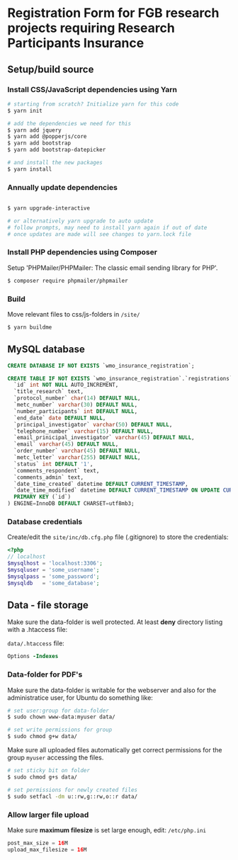 # Registration Form for FGB research projects requiring Research Participants Insurance

## Setup/build source

### Install CSS/JavaScript dependencies using Yarn

```bash
# starting from scratch? Initialize yarn for this code
$ yarn init

# add the dependencies we need for this
$ yarn add jquery
$ yarn add @popperjs/core
$ yarn add bootstrap
$ yarn add bootstrap-datepicker

# and install the new packages
$ yarn install
```

### Annually update dependencies

```bash

$ yarn upgrade-interactive

# or alternatively yarn upgrade to auto update
# follow prompts, may need to install yarn again if out of date
# once updates are made will see changes to yarn.lock file

```

### Install PHP dependencies using Composer

Setup 'PHPMailer/PHPMailer: The classic email sending library for PHP'.

```bash
$ composer require phpmailer/phpmailer
```

### Build

Move relevant files to css/js-folders in `/site/`

```bash
$ yarn buildme
```

## MySQL database

```sql
CREATE DATABASE IF NOT EXISTS `wmo_insurance_registration`;

CREATE TABLE IF NOT EXISTS `wmo_insurance_registration`.`registrations` (
  `id` int NOT NULL AUTO_INCREMENT,
  `title_research` text,
  `protocol_number` char(14) DEFAULT NULL,
  `metc_number` varchar(30) DEFAULT NULL,
  `number_participants` int DEFAULT NULL,
  `end_date` date DEFAULT NULL,
  `principal_investigator` varchar(50) DEFAULT NULL,
  `telephone_number` varchar(15) DEFAULT NULL,
  `email_prinicipal_investigator` varchar(45) DEFAULT NULL,
  `email` varchar(45) DEFAULT NULL,
  `order_number` varchar(45) DEFAULT NULL,
  `metc_letter` varchar(255) DEFAULT NULL,
  `status` int DEFAULT '1',
  `comments_respondent` text,
  `comments_admin` text,
  `date_time_created` datetime DEFAULT CURRENT_TIMESTAMP,
  `date_time_modified` datetime DEFAULT CURRENT_TIMESTAMP ON UPDATE CURRENT_TIMESTAMP,
  PRIMARY KEY (`id`)
) ENGINE=InnoDB DEFAULT CHARSET=utf8mb3;
```

### Database credentials

Create/edit the `site/inc/db.cfg.php` file (.gitignore) to store the credentials:

```php
<?php
// localhost
$mysqlhost = 'localhost:3306';
$mysqluser = 'some_username';
$mysqlpass = 'some_password';
$mysqldb   = 'some_database';
```

## Data - file storage

Make sure the data-folder is well protected. At least **deny** directory listing with a .htaccess file:

`data/.htaccess` file:

```apache
Options -Indexes
```
### Data-folder for PDF's

Make sure the data-folder is writable for the webserver and also for the administratice user, for Ubuntu do something like:

```bash
# set user:group for data-folder
$ sudo chown www-data:myuser data/

# set write permissions for group
$ sudo chmod g+w data/
```
Make sure all uploaded files automatically get correct permissions for the group `myuser` accessing the files.

```bash
# set sticky bit on folder
$ sudo chmod g+s data/

# set permissions for newly created files
$ sudo setfacl -dm u::rw,g::rw,o::r data/
```
### Allow larger file upload

Make sure **maximum filesize** is set large enough, edit: `/etc/php.ini`

```php
post_max_size = 16M
upload_max_filesize = 16M
```
